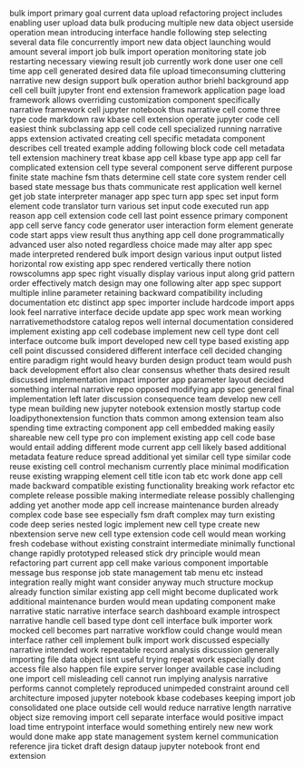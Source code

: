 bulk import primary goal current data upload refactoring project includes enabling user upload data bulk producing multiple new data object userside operation mean introducing interface handle following step selecting several data file concurrently import new data object launching would amount several import job bulk import operation monitoring state job restarting necessary viewing result job currently work done user one cell time app cell generated desired data file upload timeconsuming cluttering narrative new design support bulk operation author briehl background app cell cell built jupyter front end extension framework application page load framework allows overriding customization component specifically narrative framework cell jupyter notebook thus narrative cell come three type code markdown raw kbase cell extension operate jupyter code cell easiest think subclassing app cell code cell specialized running narrative apps extension activated creating cell specific metadata component describes cell treated example adding following block code cell metadata tell extension machinery treat kbase app cell kbase type app app cell far complicated extension cell type several component serve different purpose finite state machine fsm thats determine cell state core system render cell based state message bus thats communicate rest application well kernel get job state interpreter manager app spec turn app spec set input form element code translator turn various set input code executed run app reason app cell extension code cell last point essence primary component app cell serve fancy code generator user interaction form element generate code start apps view result thus anything app cell done programmatically advanced user also noted regardless choice made may alter app spec made interpreted rendered bulk import design various input output listed horizontal row existing app spec rendered vertically there notion rowscolumns app spec right visually display various input along grid pattern order effectively match design may one following alter app spec support multiple inline parameter retaining backward compatibility including documentation etc distinct app spec importer include hardcode import apps look feel narrative interface decide update app spec work mean working narrativemethodstore catalog repos well internal documentation considered implement existing app cell codebase implement new cell type dont cell interface outcome bulk import developed new cell type based existing app cell point discussed considered different interface cell decided changing entire paradigm right would heavy burden design product team would push back development effort also clear consensus whether thats desired result discussed implementation impact importer app parameter layout decided something internal narrative repo opposed modifying app spec general final implementation left later discussion consequence team develop new cell type mean building new jupyter notebook extension mostly startup code loadipythonextension function thats common among extension team also spending time extracting component app cell embedded making easily shareable new cell type pro con implement existing app cell code base would entail adding different mode current app cell likely based additional metadata feature reduce spread additional yet similar cell type similar code reuse existing cell control mechanism currently place minimal modification reuse existing wrapping element cell title icon tab etc work done app cell made backward compatible existing functionality breaking work refactor etc complete release possible making intermediate release possibly challenging adding yet another mode app cell increase maintenance burden already complex code base see especially fsm draft complex may turn existing code deep series nested logic implement new cell type create new nbextension serve new cell type extension code cell would mean working fresh codebase without existing constraint intermediate minimally functional change rapidly prototyped released stick dry principle would mean refactoring part current app cell make various component importable message bus response job state management tab menu etc instead integration really might want consider anyway much structure mockup already function similar existing app cell might become duplicated work additional maintenance burden would mean updating component make narrative static narrative interface search dashboard example introspect narrative handle cell based type dont cell interface bulk importer work mocked cell becomes part narrative workflow could change would mean interface rather cell implement bulk import work discussed especially narrative intended work repeatable record analysis discussion generally importing file data object isnt useful trying repeat work especially dont access file also happen file expire server longer available case including one import cell misleading cell cannot run implying analysis narrative performs cannot completely reproduced unimpeded constraint around cell architecture imposed jupyter notebook kbase codebases keeping import job consolidated one place outside cell would reduce narrative length narrative object size removing import cell separate interface would positive impact load time entrypoint interface would something entirely new new work would done make app state management system kernel communication reference jira ticket draft design dataup jupyter notebook front end extension